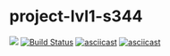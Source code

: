 # project-lvl1-s344
<a href="https://codeclimate.com/github/MolchanovVadim/project-lvl1-s344/maintainability"><img src="https://api.codeclimate.com/v1/badges/ccb9f294c0196e90caca/maintainability" /></a>
[![Build Status](https://travis-ci.com/MolchanovVadim/project-lvl1-s344.svg?branch=master)](https://travis-ci.com/MolchanovVadim/project-lvl1-s344)
[![asciicast](https://asciinema.org/a/U908PaF3ko6nU2HZn0BcPoh44.png)](https://asciinema.org/a/U908PaF3ko6nU2HZn0BcPoh44)
[![asciicast](https://asciinema.org/a/UN1xqVIxVTeaSKD3KihrZ9fli.png)](https://asciinema.org/a/UN1xqVIxVTeaSKD3KihrZ9fli)